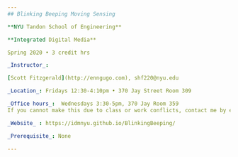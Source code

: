 ```yaml
---
## Blinking Beeping Moving Sensing 

**NYU Tandon School of Engineering**

**Integrated Digital Media**

Spring 2020 • 3 credit hrs

_Instructor_: 

[Scott Fitzgerald](http://enngugo.com), shf220@nyu.edu 

_Location_: Fridays 12:30-4:10pm • 370 Jay Street Room 309

_Office hours_:  Wednesdays 3:30-5pm, 370 Jay Room 359
If you cannot make this due to class or work conflicts, contact me by email. 

_Website_ : https://idmnyu.github.io/BlinkingBeeping/

_Prerequisite_: None

---
```

